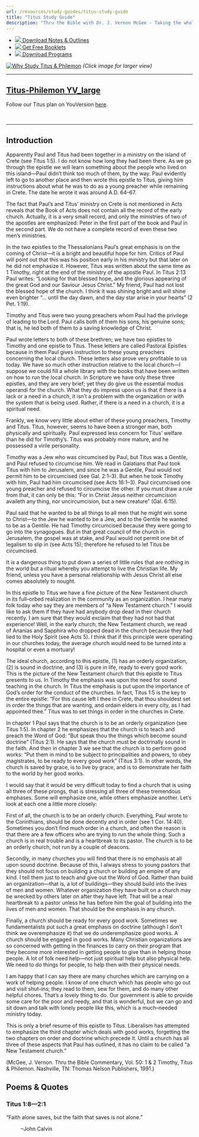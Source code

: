 ```yaml
---
url: /resources/study-guides/titus-study-guide
title: "Titus Study Guide"
description: "Thru the Bible with Dr. J. Vernon McGee - Taking the whole Word to the whole world"
---
```





* [*![](http://ttb.org/img/icon-download.png)* Download Notes & Outlines](/docs/default-source/notes-and-outlines_2022/no53_titus.pdf?sfvrsn=345f1816_2 "download notes")
* [*![](http://ttb.org/img/icon-document.png)* Get Free Booklets](/resources/electronic-booklets "get free booklets")
* [*![](http://ttb.org/img/icon-youtube-sm.png)* Download Programs](/resources/free-5-year-series-downloads "Listen")







[![Why Study Titus & Philemon](/images/default-source/Why-Study/why-study-titus-philemon.jpg?sfvrsn=29bd1e16_0&MaxWidth=400&MaxHeight=&ScaleUp=false&Quality=High&Method=ResizeFitToAreaArguments&Signature=E9832E50D914081E0FAABBCFAFB2D816BBF1B21D "Why Study Titus & Philemon")](/images/default-source/Why-Study/why-study-titus-philemon.jpg?sfvrsn=29bd1e16_0)
*(Click image for larger view)*

---


## [Titus-Philemon YV_large](https://www.bible.com/reading-plans/33016-thru-the-bibletitus-philemon)
Follow our Titus plan on YouVersion [here](https://www.bible.com/reading-plans/33016-thru-the-bibletitus-philemon).


 




---


## Introduction


Apparently Paul and Titus had been together in a ministry on the island of Crete (see Titus 1:5). I do not know how long they had been there. As we go through the epistle we will learn something about the people who lived on this island—Paul didn’t think too much of them, by the way. Paul evidently left to go to another place and then wrote this epistle to Titus, giving him instructions about what he was to do as a young preacher while remaining in Crete. The date he wrote it was around A.D. 64–67.


The fact that Paul’s and Titus’ ministry on Crete is not mentioned in Acts reveals that the Book of Acts does not contain all the record of the early church. Actually, it is a very small record, and only the ministries of two of the apostles are emphasized: Peter in the first part of the book and Paul in the second part. We do not have a complete record of even these two men’s ministries.


In the two epistles to the Thessalonians Paul’s great emphasis is on the coming of Christ—it is a bright and beautiful hope for him. Critics of Paul will point out that this was his position early in his ministry but that later on he did not emphasize it. However, Titus was written about the same time as 1 Timothy, right at the end of the ministry of the apostle Paul. In Titus 2:13 Paul writes: “Looking for that blessed hope, and the glorious appearing of the great God and our Saviour Jesus Christ.” My friend, Paul had not lost the blessed hope of the church. I think it was shining bright and will shine even brighter “… until the day dawn, and the day star arise in your hearts” (2 Pet. 1:19).


Timothy and Titus were two young preachers whom Paul had the privilege of leading to the Lord. Paul calls both of them his sons, his genuine sons; that is, he led both of them to a saving knowledge of Christ.


Paul wrote letters to both of these brethren; we have two epistles to Timothy and one epistle to Titus. These letters are called Pastoral Epistles because in them Paul gives instruction to these young preachers concerning the local church. These letters also prove very profitable to us today. We have so much other instruction relative to the local church—I suppose we could fill a whole library with the books that have been written on how to run the local church. In Scripture we have only these three epistles, and they are very brief; yet they do give us the essential modus operandi for the church. What they do impress upon us is that if there is a lack or a need in a church, it isn’t a problem with the organization or with the system that is being used. Rather, if there is a need in a church, it is a spiritual need.


Frankly, we know very little about either of these young preachers, Timothy and Titus. Titus, however, seems to have been a stronger man, both physically and spiritually. Paul expressed less concern for Titus’ welfare than he did for Timothy’s. Titus was probably more mature, and he possessed a virile personality.


Timothy was a Jew who was circumcised by Paul, but Titus was a Gentile, and Paul refused to circumcise him. We read in Galatians that Paul took Titus with him to Jerusalem, and since he was a Gentile, Paul would not permit him to be circumcised (see Gal. 2:1–3). But when he took Timothy with him, Paul had him circumcised (see Acts 16:1–3). Paul circumcised one young preacher and refused to circumcise the other. If you must draw a rule from that, it can only be this: “For in Christ Jesus neither circumcision availeth any thing, nor uncircumcision, but a new creature” (Gal. 6:15).


Paul said that he wanted to be all things to all men that he might win some to Christ—to the Jew he wanted to be a Jew, and to the Gentile he wanted to be as a Gentile. He had Timothy circumcised because they were going to go into the synagogues. But in that great council of the church in Jerusalem, the gospel was at stake, and Paul would not permit one bit of legalism to slip in (see Acts 15); therefore he refused to let Titus be circumcised.


It is a dangerous thing to put down a series of little rules that are nothing in the world but a ritual whereby you attempt to live the Christian life. My friend, unless you have a personal relationship with Jesus Christ all else comes absolutely to nought.


In this epistle to Titus we have a fine picture of the New Testament church in its full–orbed realization in the community as an organization. I hear many folk today who say they are members of “a New Testament church.” I would like to ask them if they have had anybody drop dead in their church recently. I am sure that they would exclaim that they had not had that experience! Well, in the early church, the New Testament church, we read of Ananias and Sapphira who dropped dead in the church because they had lied to the Holy Spirit (see Acts 5). I think that if this principle were operating in our churches today, the average church would need to be turned into a hospital or even a mortuary!


The ideal church, according to this epistle, (1) has an orderly organization, (2) is sound in doctrine, and (3) is pure in life, ready to every good work. This is the picture of the New Testament church that this epistle to Titus presents to us. In Timothy the emphasis was upon the need for sound teaching in the church. In Titus the emphasis is put upon the importance of God’s order for the conduct of the churches. In fact, Titus 1:5 is the key to the entire epistle: “For this cause left I thee in Crete, that thou shouldest set in order the things that are wanting, and ordain elders in every city, as I had appointed thee.” Titus was to set things in order in the churches in Crete.


In chapter 1 Paul says that the church is to be an orderly organization (see Titus 1:5). In chapter 2 he emphasizes that the church is to teach and preach the Word of God: “But speak thou the things which become sound doctrine” (Titus 2:1). He says that the church must be doctrinally sound in the faith. And then in chapter 3 we see that the church is to perform good works: “Put them in mind to be subject to principalities and powers, to obey magistrates, to be ready to every good work” (Titus 3:1). In other words, the church is saved by grace, is to live by grace, and is to demonstrate her faith to the world by her good works.


I would say that it would be very difficult today to find a church that is using all three of these prongs, that is stressing all three of these tremendous emphases. Some will emphasize one, while others emphasize another. Let’s look at each one a little more closely:


First of all, the church is to be an orderly church. Everything, Paul wrote to the Corinthians, should be done decently and in order (see 1 Cor. 14:40). Sometimes you don’t find much order in a church, and often the reason is that there are a few officers who are trying to run the whole thing. Such a church is in real trouble and is a heartbreak to its pastor. The church is to be an orderly church, not run by a couple of deacons.


Secondly, in many churches you will find that there is no emphasis at all upon sound doctrine. Because of this, I always stress to young pastors that they should not focus on building a church or building an empire of any kind. I tell them just to teach and give out the Word of God. Rather than build an organization—that is, a lot of buildings—they should build into the lives of men and women. Whatever organization they have built on a church may be wrecked by others later on after they have left. That will be a real heartbreak to a pastor unless he has before him the goal of building into the lives of men and women. That should be the emphasis in any church.


Finally, a church should be ready for every good work. Sometimes we fundamentalists put such a great emphasis on doctrine (although I don’t think we overemphasize it) that we do underemphasize good works. A church should be engaged in good works. Many Christian organizations are so concerned with getting in the finances to carry on their program that they become more interested in getting people to give than in helping those people. A lot of folk need help—not just spiritual help but also physical help. We need to do things for people, to help then with their physical needs.


I am happy that I can say there are many churches which are carrying on a work of helping people. I know of one church which has people who go out and visit shut–ins; they read to them, sew for them, and do many other helpful chores. That’s a lovely thing to do. Our government is able to provide some care for the poor and needy, and that is wonderful, but we can go and sit down and talk with lonely people like this, which is a much–needed ministry today.


This is only a brief resume of this epistle to Titus. Liberalism has attempted to emphasize the third chapter which deals with good works, forgetting the two chapters on order and doctrine which precede it. Until a church has all three of these aspects that Paul has outlined, it has no claim to be called “a New Testament church.”


(McGee, J. Vernon. Thru the Bible Commentary, Vol. 50: 1 & 2 Timothy, Titus & Philemon. Nashville, TN: Thomas Nelson Publishers, 1991.)





## Poems & Quotes






### Titus 1:8—2:1


“Faith alone saves, but the faith that saves is not alone.”  

          –John Calvin






